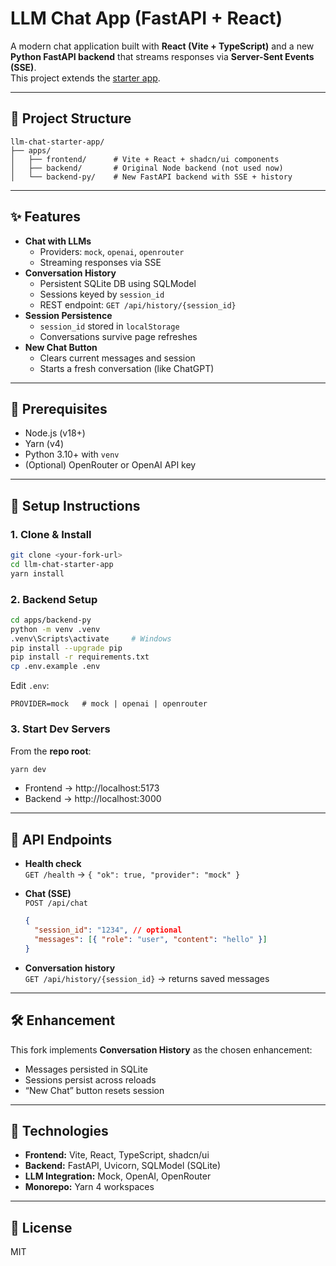 # LLM Chat App (FastAPI + React)

A modern chat application built with **React (Vite + TypeScript)** and a new **Python FastAPI backend** that streams responses via **Server-Sent Events (SSE)**.  
This project extends the [starter app](https://github.com/brainfish-ai/llm-chat-starter-app).

---

## 📂 Project Structure
```
llm-chat-starter-app/
├── apps/
│   ├── frontend/      # Vite + React + shadcn/ui components
│   ├── backend/       # Original Node backend (not used now)
│   └── backend-py/    # New FastAPI backend with SSE + history
```

---

## ✨ Features
- **Chat with LLMs**
  - Providers: `mock`, `openai`, `openrouter`
  - Streaming responses via SSE
- **Conversation History**
  - Persistent SQLite DB using SQLModel
  - Sessions keyed by `session_id`
  - REST endpoint: `GET /api/history/{session_id}`
- **Session Persistence**
  - `session_id` stored in `localStorage`
  - Conversations survive page refreshes
- **New Chat Button**
  - Clears current messages and session
  - Starts a fresh conversation (like ChatGPT)

---

## 🔧 Prerequisites
- Node.js (v18+)  
- Yarn (v4)  
- Python 3.10+ with `venv`  
- (Optional) OpenRouter or OpenAI API key  

---

## 🚀 Setup Instructions

### 1. Clone & Install
```bash
git clone <your-fork-url>
cd llm-chat-starter-app
yarn install
```

### 2. Backend Setup
```bash
cd apps/backend-py
python -m venv .venv
.venv\Scripts\activate     # Windows
pip install --upgrade pip
pip install -r requirements.txt
cp .env.example .env
```

Edit `.env`:
```env
PROVIDER=mock   # mock | openai | openrouter
```

### 3. Start Dev Servers
From the **repo root**:
```bash
yarn dev
```
- Frontend → http://localhost:5173  
- Backend → http://localhost:3000  

---

## 🔌 API Endpoints

- **Health check**  
  `GET /health` → `{ "ok": true, "provider": "mock" }`

- **Chat (SSE)**  
  `POST /api/chat`  
  ```json
  {
    "session_id": "1234", // optional
    "messages": [{ "role": "user", "content": "hello" }]
  }
  ```

- **Conversation history**  
  `GET /api/history/{session_id}` → returns saved messages

---

## 🛠 Enhancement
This fork implements **Conversation History** as the chosen enhancement:
- Messages persisted in SQLite
- Sessions persist across reloads
- “New Chat” button resets session

---

## 🧰 Technologies
- **Frontend:** Vite, React, TypeScript, shadcn/ui  
- **Backend:** FastAPI, Uvicorn, SQLModel (SQLite)  
- **LLM Integration:** Mock, OpenAI, OpenRouter  
- **Monorepo:** Yarn 4 workspaces  

---

## 📜 License
MIT
